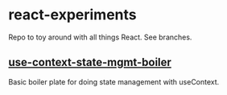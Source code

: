 # react-experiments

Repo to toy around with all things React. See branches.

## [use-context-state-mgmt-boiler](https://github.com/marcelbeumer/react-experiments/tree/use-context-state-mgmt-boiler)

Basic boiler plate for doing state management with useContext.
